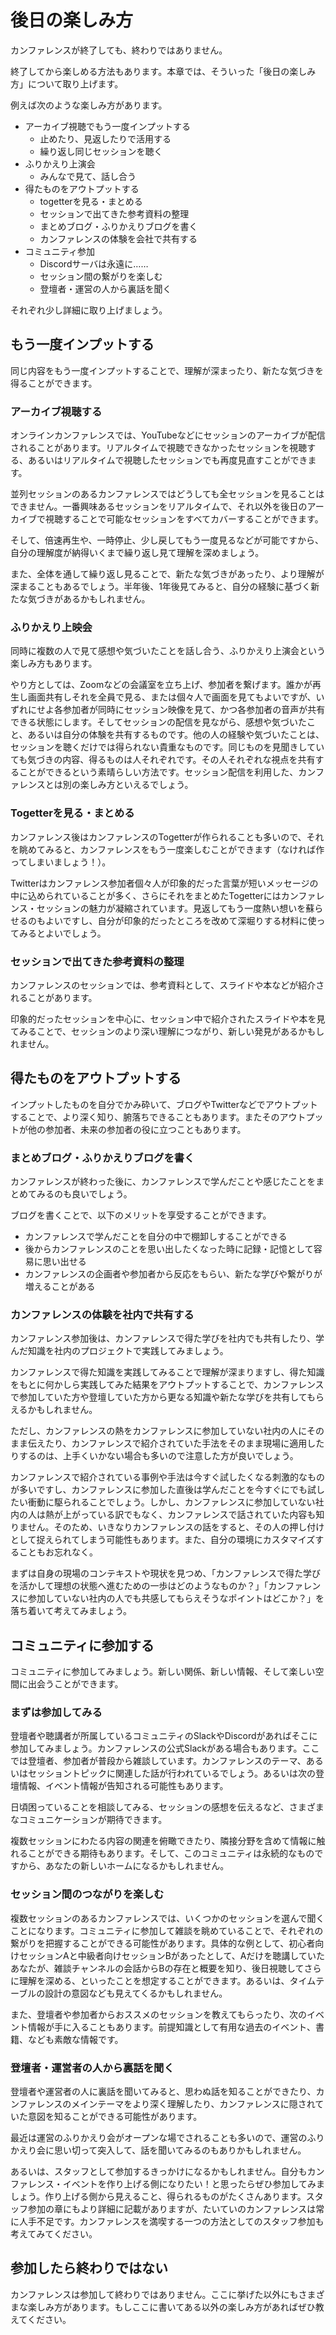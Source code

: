 # 後日の楽しみ方

カンファレンスが終了しても、終わりではありません。

終了してから楽しめる方法もあります。本章では、そういった「後日の楽しみ方」について取り上げます。

例えば次のような楽しみ方があります。

- アーカイブ視聴でもう一度インプットする
    - 止めたり、見返したりで活用する
    - 繰り返し同じセッションを聴く
- ふりかえり上演会
    - みんなで見て、話し合う
- 得たものをアウトプットする
    - togetterを見る・まとめる
    - セッションで出てきた参考資料の整理
    - まとめブログ・ふりかえりブログを書く
    - カンファレンスの体験を会社で共有する
- コミュニティ参加
    - Discordサーバは永遠に……
    - セッション間の繋がりを楽しむ
    - 登壇者・運営の人から裏話を聞く

それぞれ少し詳細に取り上げましょう。

## もう一度インプットする

同じ内容をもう一度インプットすることで、理解が深まったり、新たな気づきを得ることができます。

### アーカイブ視聴する

オンラインカンファレンスでは、YouTubeなどにセッションのアーカイブが配信されることがあります。リアルタイムで視聴できなかったセッションを視聴する、あるいはリアルタイムで視聴したセッションでも再度見直すことができます。

並列セッションのあるカンファレンスではどうしても全セッションを見ることはできません。一番興味あるセッションをリアルタイムで、それ以外を後日のアーカイブで視聴することで可能なセッションをすべてカバーすることができます。

そして、倍速再生や、一時停止、少し戻してもう一度見るなどが可能ですから、自分の理解度が納得いくまで繰り返し見て理解を深めましょう。

また、全体を通して繰り返し見ることで、新たな気づきがあったり、より理解が深まることもあるでしょう。半年後、1年後見てみると、自分の経験に基づく新たな気づきがあるかもしれません。

### ふりかえり上映会

同時に複数の人で見て感想や気づいたことを話し合う、ふりかえり上演会という楽しみ方もあります。

やり方としては、Zoomなどの会議室を立ち上げ、参加者を繋げます。誰かが再生し画面共有しそれを全員で見る、または個々人で画面を見てもよいですが、いずれにせよ各参加者が同時にセッション映像を見て、かつ各参加者の音声が共有できる状態にします。そしてセッションの配信を見ながら、感想や気づいたこと、あるいは自分の体験を共有するものです。他の人の経験や気づいたことは、セッションを聴くだけでは得られない貴重なものです。同じものを見聞きしていても気づきの内容、得るものは人それぞれです。その人それぞれな視点を共有することができるという素晴らしい方法です。セッション配信を利用した、カンファレンスとは別の楽しみ方といえるでしょう。

### Togetterを見る・まとめる

カンファレンス後はカンファレンスのTogetterが作られることも多いので、それを眺めてみると、カンファレンスをもう一度楽しむことができます（なければ作ってしまいましょう！）。

Twitterはカンファレンス参加者個々人が印象的だった言葉が短いメッセージの中に込められていることが多く、さらにそれをまとめたTogetterにはカンファレンス・セッションの魅力が凝縮されています。見返してもう一度熱い想いを蘇らせるのもよいですし、自分が印象的だったところを改めて深堀りする材料に使ってみるとよいでしょう。

### セッションで出てきた参考資料の整理

カンファレンスのセッションでは、参考資料として、スライドや本などが紹介されることがあります。

印象的だったセッションを中心に、セッション中で紹介されたスライドや本を見てみることで、セッションのより深い理解につながり、新しい発見があるかもしれません。

## 得たものをアウトプットする

インプットしたものを自分でかみ砕いて、ブログやTwitterなどでアウトプットすることで、より深く知り、腑落ちできることもあります。またそのアウトプットが他の参加者、未来の参加者の役に立つこともあります。

### まとめブログ・ふりかえりブログを書く

カンファレンスが終わった後に、カンファレンスで学んだことや感じたことをまとめてみるのも良いでしょう。

ブログを書くことで、以下のメリットを享受することができます。

- カンファレンスで学んだことを自分の中で棚卸しすることができる
- 後からカンファレンスのことを思い出したくなった時に記録・記憶として容易に思い出せる
- カンファレンスの企画者や参加者から反応をもらい、新たな学びや繋がりが増えることがある

### カンファレンスの体験を社内で共有する

カンファレンス参加後は、カンファレンスで得た学びを社内でも共有したり、学んだ知識を社内のプロジェクトで実践してみましょう。

カンファレンスで得た知識を実践してみることで理解が深まりますし、得た知識をもとに何かしら実践してみた結果をアウトプットすることで、カンファレンスで参加していた方や登壇していた方から更なる知識や新たな学びを共有してもらえるかもしれません。

ただし、カンファレンスの熱をカンファレンスに参加していない社内の人にそのまま伝えたり、カンファレンスで紹介されていた手法をそのまま現場に適用したりするのは、上手くいかない場合も多いので注意した方が良いでしょう。

カンファレンスで紹介されている事例や手法は今すぐ試したくなる刺激的なものが多いですし、カンファレンスに参加した直後は学んだことを今すぐにでも試したい衝動に駆られることでしょう。しかし、カンファレンスに参加していない社内の人は熱が上がっている訳でもなく、カンファレンスで話されていた内容も知りません。そのため、いきなりカンファレンスの話をすると、その人の押し付けとして捉えられてしまう可能性もあります。また、自分の環境にカスタマイズすることもお忘れなく。

まずは自身の現場のコンテキストや現状を見つめ、「カンファレンスで得た学びを活かして理想の状態へ進むための一歩はどのようなものか？」「カンファレンスに参加していない社内の人でも共感してもらえそうなポイントはどこか？」を落ち着いて考えてみましょう。

## コミュニティに参加する

コミュニティに参加してみましょう。新しい関係、新しい情報、そして楽しい空間に出会うことができます。

### まずは参加してみる 

登壇者や聴講者が所属しているコミュニティのSlackやDiscordがあればそこに参加してみましょう。カンファレンスの公式Slackがある場合もあります。ここでは登壇者、参加者が普段から雑談しています。カンファレンスのテーマ、あるいはセッショントピックに関連した話が行われているでしょう。あるいは次の登壇情報、イベント情報が告知される可能性もあります。

日頃困っていることを相談してみる、セッションの感想を伝えるなど、さまざまなコミュニケーションが期待できます。

複数セッションにわたる内容の関連を俯瞰できたり、隣接分野を含めて情報に触れることができる期待もあります。そして、このコミュニティは永続的なものですから、あなたの新しいホームになるかもしれません。

### セッション間のつながりを楽しむ

複数セッションのあるカンファレンスでは、いくつかのセッションを選んで聞くことになります。コミュニティに参加して雑談を眺めていることで、それぞれの繋がりを把握することができる可能性があります。具体的な例として、初心者向けセッションAと中級者向けセッションBがあったとして、Aだけを聴講していたあなたが、雑談チャンネルの会話からBの存在と概要を知り、後日視聴してさらに理解を深める、といったことを想定することができます。あるいは、タイムテーブルの設計の意図なども見えてくるかもしれません。

また、登壇者や参加者からおススメのセッションを教えてもらったり、次のイベント情報が手に入ることもあります。前提知識として有用な過去のイベント、書籍、なども素敵な情報です。

### 登壇者・運営者の人から裏話を聞く

登壇者や運営者の人に裏話を聞いてみると、思わぬ話を知ることができたり、カンファレンスのメインテーマをより深く理解したり、カンファレンスに隠されていた意図を知ることができる可能性があります。

最近は運営のふりかえり会がオープンな場でされることも多いので、運営のふりかえり会に思い切って突入して、話を聞いてみるのもありかもしれません。

あるいは、スタッフとして参加するきっかけになるかもしれません。自分もカンファレンス・イベントを作り上げる側になりたい！と思ったらぜひ参加してみましょう。作り上げる側から見えること、得られるものがたくさんあります。スタッフ参加の章にもより詳細に記載がありますが、たいていのカンファレンスは常に人手不足です。カンファレンスを満喫する一つの方法としてのスタッフ参加も考えてみてください。

## 参加したら終わりではない

カンファレンスは参加して終わりではありません。ここに挙げた以外にもさまざまな楽しみ方があります。もしここに書いてある以外の楽しみ方があればぜひ教えてください。
